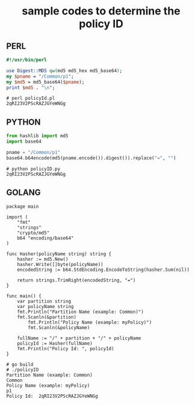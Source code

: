 <div align="center">
  
# sample codes to determine the policy ID

</div>


## PERL

```perl
#!/usr/bin/perl

use Digest::MD5 qw(md5 md5_hex md5_base64);
my $pname = "/Common/p1";
my $md5 = md5_base64($pname);
print $md5 . "\n";
```

```console
# perl policyId.pl
2qRI23V2PScRAZJGYeWNGg
```

## PYTHON

```python
from hashlib import md5
import base64

pname = "/Common/p1"
base64.b64encode(md5(pname.encode()).digest()).replace("=", "")
```

```console
# python policyID.py
2qRI23V2PScRAZJGYeWNGg
```

## GOLANG

```golang
package main

import (
	"fmt"
	"strings"
	"crypto/md5"
	b64 "encoding/base64"
)

func Hasher(policyName string) string {
	hasher := md5.New()
	hasher.Write([]byte(policyName))
	encodedString := b64.StdEncoding.EncodeToString(hasher.Sum(nil))

	return strings.TrimRight(encodedString, "=")
}

func main() {
	var partition string
	var policyName string
	fmt.Println("Partition Name (example: Common)")
	fmt.Scanln(&partition)
        fmt.Println("Policy Name (example: myPolicy)")
        fmt.Scanln(&policyName)

	fullName := "/" + partition + "/" + policyName
	policyId := Hasher(fullName)
	fmt.Println("Policy Id: ", policyId)
}
```

```console
# go build
# ./policyID
Partition Name (example: Common)
Common
Policy Name (example: myPolicy)
p1
Policy Id:  2qRI23V2PScRAZJGYeWNGg
```

